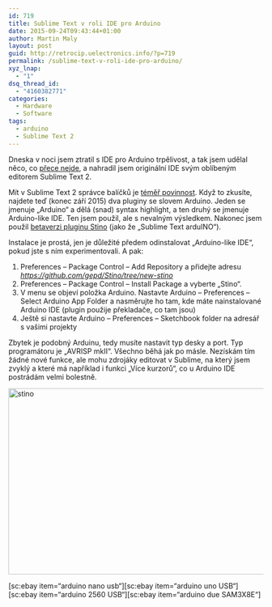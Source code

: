 ```yaml
---
id: 719
title: Sublime Text v roli IDE pro Arduino
date: 2015-09-24T09:43:44+01:00
author: Martin Maly
layout: post
guid: http://retrocip.uelectronics.info/?p=719
permalink: /sublime-text-v-roli-ide-pro-arduino/
xyz_lnap:
  - "1"
dsq_thread_id:
  - "4160382771"
categories:
  - Hardware
  - Software
tags:
  - arduino
  - Sublime Text 2
---
```

Dneska v noci jsem ztratil s IDE pro Arduino trpělivost, a tak jsem udělal něco, co [přece nejde](http://retrocip.uelectronics.info/arduino-pro-naproste-debily/), a nahradil jsem originální IDE svým oblíbeným editorem Sublime Text 2.

<!--more-->

Mít v Sublime Text 2 správce balíčků je [téměř povinnost](http://economia.github.io/tunime-sublime/). Když to zkusíte, najdete teď (konec září 2015) dva pluginy se slovem Arduino. Jeden se jmenuje &#8222;Arduino&#8220; a dělá (snad) syntax highlight, a ten druhý se jmenuje Arduino-like IDE. Ten jsem použil, ale s nevalným výsledkem. Nakonec jsem použil [betaverzi pluginu Stino](https://github.com/Robot-Will/Stino) (jako že &#8222;Sublime Text arduINO&#8220;).

Instalace je prostá, jen je důležité předem odinstalovat &#8222;Arduino-like IDE&#8220;, pokud jste s ním experimentovali. A pak:

  1. Preferences &#8211; Package Control &#8211; Add Repository a přidejte adresu _https://github.com/gepd/Stino/tree/new-stino_
  2. Preferences &#8211; Package Control &#8211; Install Package a vyberte &#8222;Stino&#8220;.
  3. V menu se objeví položka Arduino. Nastavte Arduino &#8211; Preferences &#8211; Select Arduino App Folder a nasměrujte ho tam, kde máte nainstalované Arduino IDE (plugin použije překladače, co tam jsou)
  4. Ještě si nastavte Arduino &#8211; Preferences &#8211; Sketchbook folder na adresář s vašimi projekty

Zbytek je podobný Arduinu, tedy musíte nastavit typ desky a port. Typ programátoru je &#8222;AVRISP mkII&#8220;. Všechno běhá jak po másle. Nezískám tím žádné nové funkce, ale mohu zdrojáky editovat v Sublime, na který jsem zvyklý a které má například i funkci &#8222;Více kurzorů&#8220;, co u Arduino IDE postrádám velmi bolestně.

<img loading="lazy" class="aligncenter size-medium wp-image-720" src="http://retrocip.uelectronics.info/wp-content/uploads/sites/6/2015/09/stino-650x368.jpg" alt="stino" width="650" height="368" srcset="https://retrocip.cz/wp-content/uploads/sites/6/2015/09/stino-650x368.jpg 650w, https://retrocip.cz/wp-content/uploads/sites/6/2015/09/stino-1024x579.jpg 1024w, https://retrocip.cz/wp-content/uploads/sites/6/2015/09/stino.jpg 1693w" sizes="(max-width: 650px) 100vw, 650px" /> 

\[sc:ebay item=&#8220;arduino nano usb&#8220;\]\[sc:ebay item=&#8220;arduino uno USB&#8220;\]\[sc:ebay item=&#8220;arduino 2560 USB&#8220;\]\[sc:ebay item=&#8220;arduino due SAM3X8E&#8220;\]